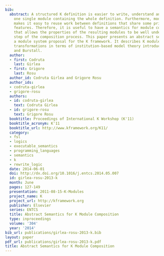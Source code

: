 ```yaml
---
bib:
  abstract: A structured K definition is easier to write, understand and debug than
    one single module containing the whole definition. Furthermore, modularization
    makes it easy to reuse work between definitions that share some principles or
    features. Therefore, it is useful to have a semantics for module composition operations
    that allows the properties of the resulting modules to be well understood at every
    step of the composition process. This paper presents an abstract semantics for
    a module system proposal for the K framework. It describes K modules and module
    transformations in terms of institution-based model theory introduced by Goguen
    and Burstall.
  author:
  - first: Codruta
    last: Girlea
  - first: Grigore
    last: Rosu
  author_id: Codruta Girlea and Grigore Rosu
  author_ids:
  - codruta-girlea
  - grigore-rosu
  authors:
  - id: codruta-girlea
    text: Codruta Girlea
  - id: grigore-rosu
    text: Grigore Rosu
  booktitle: Proceedings of International K Workshop (K'11)
  booktitle_acronym: K'11
  booktitle_url: http://www.kframework.org/K11/
  category:
  - fsl
  - logics
  - executable_semantics
  - programming_languages
  - semantics
  - k
  - rewrite_logic
  date: 2014-06-01
  doi: http://dx.doi.org/10.1016/j.entcs.2014.05.007
  id: girlea-rosu-2013-k
  month: June
  pages: 127-149
  presentation: 2011-08-15-K-Modules
  project_name: K
  project_url: http://kframework.org
  publisher: Elsevier
  series: ENTCS
  title: Abstract Semantics for K Module Composition
  type: inproceedings
  volume: '304'
  year: '2014'
bib_url: publications/girlea-rosu-2013-k.bib
layout: paper
pdf_url: publications/girlea-rosu-2013-k.pdf
title: Abstract Semantics for K Module Composition
---
```

